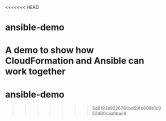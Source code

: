 <<<<<<< HEAD
# ansible-demo
A demo to show how CloudFormation and Ansible can work together
=======
# ansible-demo
>>>>>>> 5d8193a922678cbd59fb609b1c952d60caa0bac6
